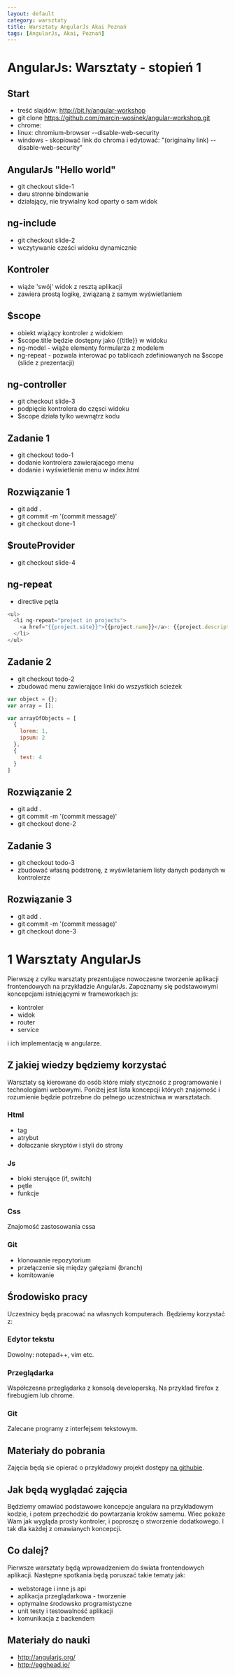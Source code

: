 ```yaml
---
layout: default
category: warsztaty
title: Warsztaty AngularJs Akai Poznań
tags: [AngularJs, Akai, Poznań]
---
```

# AngularJs: Warsztaty - stopień 1
## Start
* treść slajdów: http://bit.ly/angular-workshop
* git clone https://github.com/marcin-wosinek/angular-workshop.git
* chrome:
 * linux: chromium-browser --disable-web-security
 * windows - skopiować link do chroma i edytować: "(originalny link) --disable-web-security"

## AngularJs "Hello world"
* git checkout slide-1
* dwu stronne bindowanie
* działający, nie trywialny kod oparty o sam widok

## ng-include
* git checkout slide-2
* wczytywanie cześci widoku dynamicznie

## Kontroler
* wiąże 'swój' widok z resztą aplikacji
* zawiera prostą logikę, związaną z samym wyświetlaniem

## $scope
* obiekt wiążący kontroler z widokiem
* $scope.title będzie dostępny jako {{title}} w widoku
* ng-model - wiąże elementy formularza z modelem
* ng-repeat - pozwala interować po tablicach zdefiniowanych na $scope
(slide z prezentacji)

## ng-controller
* git checkout slide-3
* podpięcie kontrolera do częsci widoku
* $scope działa tylko wewnątrz kodu

## Zadanie 1
* git checkout todo-1
* dodanie kontrolera zawierajacego menu
* dodanie i wyświetlenie menu w index.html

## Rozwiązanie 1
* git add .
* git commit -m '(commit message)'
* git checkout done-1

## $routeProvider
* git checkout slide-4

## ng-repeat
* directive pętla

```js
<ul>
  <li ng-repeat="project in projects">
    <a href="{{project.site}}">{{project.name}}</a>: {{project.description}}
  </li>
</ul>
```

## Zadanie 2
* git checkout todo-2
* zbudować menu zawierające linki do wszystkich ścieżek

```js
var object = {};
var array = [];

var arrayOfObjects = [
  {
    lorem: 1,
    ipsum: 2
  },
  {
    test: 4
  }
]
```

## Rozwiązanie 2
* git add .
* git commit -m '(commit message)'
* git checkout done-2

## Zadanie 3
* git checkout todo-3
* zbudować własną podstronę, z wyświletaniem listy danych podanych w kontrolerze

## Rozwiązanie 3
* git add .
* git commit -m '(commit message)'
* git checkout done-3






# 1 Warsztaty AngularJs
Pierwszę z cylku warsztaty prezentujące nowoczesne tworzenie aplikacji frontendowych na przykładzie AngularJs. Zapoznamy się podstawowymi koncepcjami istniejącymi w frameworkach js:

* kontroler
* widok
* router
* service

i ich implementacją w angularze.

## Z jakiej wiedzy będziemy korzystać
Warsztaty są kierowane do osób które miały stycznośc z programowanie i technologiami webowymi. Poniżej jest lista koncepcji których znajomość i rozumienie będzie potrzebne do pełnego uczestnictwa w warsztatach.

### Html
* tag
* atrybut
* dołaczanie skryptów i styli do strony

### Js
* bloki sterujące (if, switch)
* pętle
* funkcje

### Css 
Znajomość zastosowania cssa

### Git
* klonowanie repozytorium
* przełączenie się między gałęziami (branch)
* komitowanie

## Środowisko pracy
Uczestnicy będą pracować na własnych komputerach. Będziemy korzystać z:

### Edytor tekstu
Dowolny: notepad++, vim etc.

### Przeglądarka
Współczesna przeglądarka z konsolą developerską. Na przyklad firefox z firebugiem lub chrome.

### Git
Zalecane programy z interfejsem tekstowym. 

## Materiały do pobrania
Zajęcia będą sie opierać o przykładowy projekt dostępy [na githubie](https://github.com/marcin-wosinek/angular-workshop).

## Jak będą wyglądać zajęcia
Będziemy omawiać podstawowe koncepcje angulara na przykładowym kodzie, i potem przechodzić do powtarzania kroków samemu. Wiec pokaże Wam jak wygląda prosty kontroler, i poproszę o stworzenie dodatkowego. I tak dla każdej z omawianych koncepcji.

## Co dalej?

Pierwsze warsztaty będą wprowadzeniem do świata frontendowych aplikacji. Następne spotkania będą poruszać takie tematy jak:

* webstorage i inne js api
* aplikacja przeglądarkowa - tworzenie
* optymalne środowsko programistyczne
* unit testy i testowalność aplikacji
* komunikacja z backendem

## Materiały do nauki
* http://angularjs.org/
* http://egghead.io/
